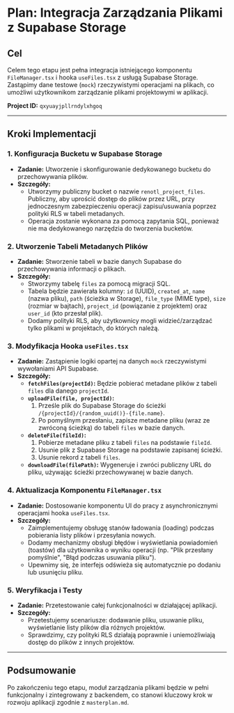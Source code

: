 # Plan: Integracja Zarządzania Plikami z Supabase Storage

## Cel

Celem tego etapu jest pełna integracja istniejącego komponentu `FileManager.tsx` i hooka `useFiles.tsx` z usługą Supabase Storage. Zastąpimy dane testowe (`mock`) rzeczywistymi operacjami na plikach, co umożliwi użytkownikom zarządzanie plikami projektowymi w aplikacji.

**Project ID:** `qxyuayjpllrndylxhgoq`

---

## Kroki Implementacji

### 1. Konfiguracja Bucketu w Supabase Storage

- **Zadanie:** Utworzenie i skonfigurowanie dedykowanego bucketu do przechowywania plików.
- **Szczegóły:**
    - Utworzymy publiczny bucket o nazwie `renotl_project_files`. Publiczny, aby uprościć dostęp do plików przez URL, przy jednoczesnym zabezpieczeniu operacji zapisu/usuwania poprzez polityki RLS w tabeli metadanych.
    - Operacja zostanie wykonana za pomocą zapytania SQL, ponieważ nie ma dedykowanego narzędzia do tworzenia bucketów.

### 2. Utworzenie Tabeli Metadanych Plików

- **Zadanie:** Stworzenie tabeli w bazie danych Supabase do przechowywania informacji o plikach.
- **Szczegóły:**
    - Stworzymy tabelę `files` za pomocą migracji SQL.
    - Tabela będzie zawierała kolumny: `id` (UUID), `created_at`, `name` (nazwa pliku), `path` (ścieżka w Storage), `file_type` (MIME type), `size` (rozmiar w bajtach), `project_id` (powiązanie z projektem) oraz `user_id` (kto przesłał plik).
    - Dodamy polityki RLS, aby użytkownicy mogli widzieć/zarządzać tylko plikami w projektach, do których należą.

### 3. Modyfikacja Hooka `useFiles.tsx`

- **Zadanie:** Zastąpienie logiki opartej na danych `mock` rzeczywistymi wywołaniami API Supabase.
- **Szczegóły:**
    - **`fetchFiles(projectId)`:** Będzie pobierać metadane plików z tabeli `files` dla danego `projectId`.
    - **`uploadFile(file, projectId)`:**
        1. Prześle plik do Supabase Storage do ścieżki `/{projectId}/{random_uuid()}-{file.name}`.
        2. Po pomyślnym przesłaniu, zapisze metadane pliku (wraz ze zwróconą ścieżką) do tabeli `files` w bazie danych.
    - **`deleteFile(fileId)`:**
        1. Pobierze metadane pliku z tabeli `files` na podstawie `fileId`.
        2. Usunie plik z Supabase Storage na podstawie zapisanej ścieżki.
        3. Usunie rekord z tabeli `files`.
    - **`downloadFile(filePath)`:** Wygeneruje i zwróci publiczny URL do pliku, używając ścieżki przechowywanej w bazie danych.

### 4. Aktualizacja Komponentu `FileManager.tsx`

- **Zadanie:** Dostosowanie komponentu UI do pracy z asynchronicznymi operacjami hooka `useFiles.tsx`.
- **Szczegóły:**
    - Zaimplementujemy obsługę stanów ładowania (loading) podczas pobierania listy plików i przesyłania nowych.
    - Dodamy mechanizmy obsługi błędów i wyświetlania powiadomień (toastów) dla użytkownika o wyniku operacji (np. "Plik przesłany pomyślnie", "Błąd podczas usuwania pliku").
    - Upewnimy się, że interfejs odświeża się automatycznie po dodaniu lub usunięciu pliku.

### 5. Weryfikacja i Testy

- **Zadanie:** Przetestowanie całej funkcjonalności w działającej aplikacji.
- **Szczegóły:**
    - Przetestujemy scenariusze: dodawanie pliku, usuwanie pliku, wyświetlanie listy plików dla różnych projektów.
    - Sprawdzimy, czy polityki RLS działają poprawnie i uniemożliwiają dostęp do plików z innych projektów.

---

## Podsumowanie

Po zakończeniu tego etapu, moduł zarządzania plikami będzie w pełni funkcjonalny i zintegrowany z backendem, co stanowi kluczowy krok w rozwoju aplikacji zgodnie z `masterplan.md`. 